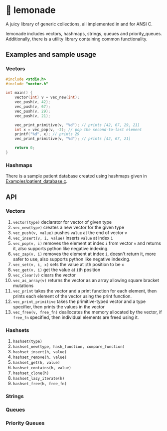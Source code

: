# :lemon: lemonade
A juicy library of generic collections, all implemented in and for ANSI C.

lemonade includes vectors, hashmaps, strings, queues and priority_queues. Additionally, there is a utility library containing common functionality.

## Examples and sample usage
### Vectors
```c
#include <stdio.h>
#include "vector.h"

int main() {
    vector(int) v = vec_new(int);
    vec_push(v, 42);
    vec_push(v, 67);
    vec_push(v, 29);
    vec_push(v, 21);

    vec_print_primitive(v, "%d"); // prints [42, 67, 29, 21]
    int x = vec_pop(v, -2); // pop the second-to-last element
    printf("%d", x); // prints 29
    vec_print_primitive(v, "%d"); // prints [42, 67, 21]

    return 0;
}
```
### Hashmaps
There is a sample patient database created using hashmaps given in [Examples/patient_database.c]().

## API
### Vectors
1. `vector(type)` declarator for vector of given type
2. `vec_new(type)` creates a new vector for the given type
3. `vec_push(v, value)` pushes `value` at the end of vector `v`
4. `vec_insert(v, i, value)` inserts `value` at index `i`
5. `vec_pop(v, i)` removes the element at index `i` from vector `v` and returns it, also supports python like negative indexing.
6. `vec_zap(v, i)` removes the element at index `i`, doesn't return it, more safer to use, also supports python like negative indexing.
7. `vec_set(v, i, x)` sets the value at `i`th position to be `x`
8. `vec_get(v, i)` get the value at `i`th position
9. `vec_clear(v)` clears the vector
10. `vec_as_array(v)` returns the vector as an array allowing square bracket mutations
11. `vec_print` takes the vector and a print function for each element, then prints each element of the vector using the print function.
12. `vec_print_primitive` takes the primitive-typed vector and a type specifier, then prints the values in the vector
13. `vec_free(v, free_fn)` deallocates the memory allocated by the vector, if `free_fn` specified, then individual elements are freed using it.

### Hashsets
1. `hashset(type)`
2. `hashset_new(type, hash_function, compare_function)`
3. `hashset_insert(h, value)`
4. `hashset_remove(h, value)`
5. `hashset_get(h, value)`
6. `hashset_contains(h, value)`
7. `hashset_clone(h)`
8. `hashset_lazy_iterate(h)`
9. `hashset_free(h, free_fn)`

### Strings

### Queues

### Priority Queues

